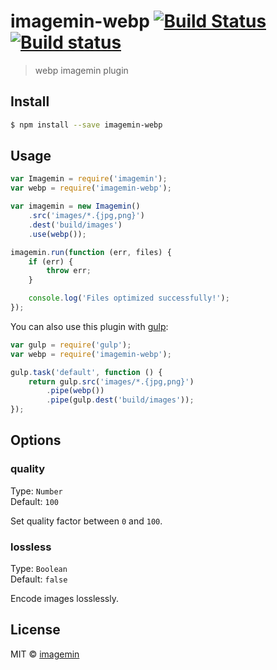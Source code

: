 # imagemin-webp [![Build Status](http://img.shields.io/travis/imagemin/imagemin-webp.svg?style=flat)](https://travis-ci.org/imagemin/imagemin-webp) [![Build status](https://ci.appveyor.com/api/projects/status/erd3nf73djfm4gjp)](https://ci.appveyor.com/project/ShinnosukeWatanabe/imagemin-webp)

> webp imagemin plugin


## Install

```sh
$ npm install --save imagemin-webp
```


## Usage

```js
var Imagemin = require('imagemin');
var webp = require('imagemin-webp');

var imagemin = new Imagemin()
	.src('images/*.{jpg,png}')
	.dest('build/images')
	.use(webp());

imagemin.run(function (err, files) {
	if (err) {
		throw err;
	}

	console.log('Files optimized successfully!'); 
});
```

You can also use this plugin with [gulp](http://gulpjs.com):

```js
var gulp = require('gulp');
var webp = require('imagemin-webp');

gulp.task('default', function () {
	return gulp.src('images/*.{jpg,png}')
		.pipe(webp())
		.pipe(gulp.dest('build/images'));
});
```


## Options

### quality

Type: `Number`  
Default: `100`

Set quality factor between `0` and `100`.

### lossless

Type: `Boolean`  
Default: `false`

Encode images losslessly.


## License

MIT © [imagemin](https://github.com/imagemin)
